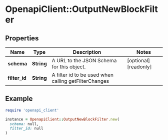 # OpenapiClient::OutputNewBlockFilter

## Properties

| Name | Type | Description | Notes |
| ---- | ---- | ----------- | ----- |
| **schema** | **String** | A URL to the JSON Schema for this object. | [optional][readonly] |
| **filter_id** | **String** | A filter id to be used when calling getFilterChanges |  |

## Example

```ruby
require 'openapi_client'

instance = OpenapiClient::OutputNewBlockFilter.new(
  schema: null,
  filter_id: null
)
```

